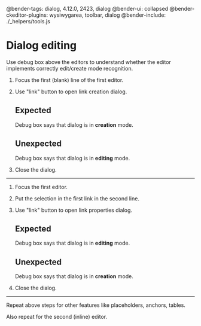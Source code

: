@bender-tags: dialog, 4.12.0, 2423, dialog
@bender-ui: collapsed
@bender-ckeditor-plugins: wysiwygarea, toolbar, dialog
@bender-include: ./_helpers/tools.js

# Dialog editing

Use debug box above the editors to understand whether the editor implements correctly edit/create mode recognition.

1. Focus the first (blank) line of the first editor.
1. Use "link" button to open link creation dialog.

	## Expected

	Debug box says that dialog is in **creation** mode.

	## Unexpected

	Debug box says that dialog is in **editing** mode.

1. Close the dialog.

---

1. Focus the first editor.
1. Put the selection in the first link in the second line.
1. Use "link" button to open link properties dialog.

	## Expected

	Debug box says that dialog is in **editing** mode.

	## Unexpected

	Debug box says that dialog is in **creation** mode.

1. Close the dialog.

---

Repeat above steps for other features like placeholders, anchors, tables.

Also repeat for the second (inline) editor.
